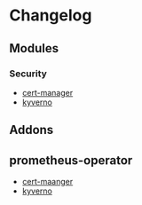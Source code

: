 # Changelog

## Modules

### Security

- [cert-manager](./modules/security/cert-manager/CHANGELOG.md)
- [kyverno](./modules/security/kyverno/CHANGELOG.md)

## Addons

## prometheus-operator

- [cert-maanger](./addons/prometheus-operator/cert-manager/CHANGELOG.md)
- [kyverno](./addons/prometheus-operator/kyverno/CHANGELOG.md)
